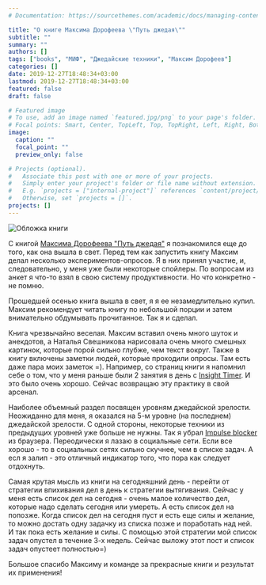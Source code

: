 ```yaml
---
# Documentation: https://sourcethemes.com/academic/docs/managing-content/

title: "О книге Максима Дорофеева \"Путь джедая\""
subtitle: ""
summary: ""
authors: []
tags: ["books", "МИФ", "Джедайские техники", "Максим Дорофеев"]
categories: []
date: 2019-12-27T18:48:34+03:00
lastmod: 2019-12-27T18:48:34+03:00
featured: false
draft: false

# Featured image
# To use, add an image named `featured.jpg/png` to your page's folder.
# Focal points: Smart, Center, TopLeft, Top, TopRight, Left, Right, BottomLeft, Bottom, BottomRight.
image:
  caption: ""
  focal_point: ""
  preview_only: false

# Projects (optional).
#   Associate this post with one or more of your projects.
#   Simply enter your project's folder or file name without extension.
#   E.g. `projects = ["internal-project"]` references `content/project/deep-learning/index.md`.
#   Otherwise, set `projects = []`.
projects: []
---
```


![Обложка книги](https://www.mann-ivanov-ferber.ru/assets/images/covers/79/23279/1.00x-thumb.png)

С книгой [Максима Дорофеева "Путь джедая"](https://www.mann-ivanov-ferber.ru/books/put-dzhedaya/) я познакомился еще до того, как она вышла в свет.
Перед тем как запустить книгу Максим делал несколько экспериментов-опросов.
Я в них принял участие, и, следовательно, у меня уже были некоторые спойлеры.
По вопросам из анкет я что-то взял в свою систему продуктивности.
Но что конкретно - не помню.

Прошедшей осенью книга вышла в свет, я я ее незамедлительно купил.
Максим рекомендует читать книгу по небольшой порции и затем внимательно обдумывать прочитанное.
Так я и сделал.

Книга чрезвычайно веселая.
Максим вставил очень много шуток и анекдотов, а Наталья Свешникова нарисовала очень много смешных картинок, которые порой сильно глубже, чем текст вокруг.
Также в книгу включены заметки людей, которые проходили опросы.
Там есть даже пара моих заметок =).
Например, со страниц книги я напомнил себе о том, что у меня раньше были 2 занятия в день с [Insight Timer](https://insighttimer.com/). И это было очень хорошо. Сейчас возвращаю эту практику в свой арсенал.

Наиболее объемный раздел посвящен уровням джедайской зрелости.
Неожиданно для меня, я оказался на 5-м уровне (на последнем) джедайской зрелости.
С одной стороны, некоторые техники из предыдущих уровней уже больше не нужны.
Так я убрал [Impulse blocker](https://addons.mozilla.org/ru/firefox/addon/impulse-blocker/) из браузера.
Переодически я лазаю в социальные сети.
Если все хорошо - то в социальных сетях сильно скучнее, чем в списке задач.
А есл я залип - это отличный индикатор того, что пора как следует отдохнуть.

Самая крутая мысль из книги на сегодняшний день - перейти от стратегии впихивания дел в день к стратегии вытягивания.
Сейчас у меня есть список дел на сегодня - очень малое количество дел, которые надо сделать сегодня или умереть.
А есть список дел на попозже. Когда список дел на сегодня пуст и есть еще силы и желание, то можно достать одну задачку из списка позже и поработать над ней.
И так пока есть желание и силы.
С помощью этой стратегии мой список задач опустел в течение 3-х недель.
Сейчас выложу этот пост и список задач опустеет полностью=)

Большое спасибо Максиму и команде за прекрасные книги и результат их применения!
